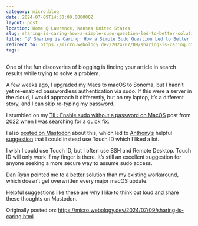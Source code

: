 ```yaml
---
category: micro.blog
date: 2024-07-09T14:30:00.000000Z
layout: post
location: Home @ Lawrence, Kansas United States
slug: sharing-is-caring-how-a-simple-sudo-question-led-to-better-solutions
title: "🔓 Sharing is Caring: How a Simple Sudo Question Led to Better Solutions"
redirect_to: https://micro.webology.dev/2024/07/09/sharing-is-caring.html
tags: 
---
```


One of the fun discoveries of blogging is finding your article in search results while trying to solve a problem.

A few weeks ago, I upgraded my Macs to macOS to Sonoma, but I hadn’t yet re-enabled passwordless authentication via sudo. If this were a server in the cloud, I would approach it differently, but on my laptop, it’s a different story, and I can skip re-typing my password.

I stumbled on my [TIL: Enable sudo without a password on MacOS](https://jefftriplett.com/2022/enable-sudo-without-a-password-on-macos/) post from 2022 when I was searching for a quick fix.

I also [posted on Mastodon](https://mastodon.social/@webology/112752248397936405) about this, which led to [Anthony’s](https://mastodon.social/@anthony@indieweb.social/112752290076010862) helpful [suggestion](https://sixcolors.com/post/2023/08/in-macos-sonoma-touch-id-for-sudo-can-survive-updates/) that I could instead use Touch ID which I liked a lot.

I wish I could use Touch ID, but I often use SSH and Remote Desktop. Touch ID will only work if my finger is there. It’s still an excellent suggestion for anyone seeking a more secure way to assume sudo access.

[Dan Ryan](https://mastodon.social/@d@dryan.com/112753300845939084) pointed me to a [better solution](https://apple.stackexchange.com/questions/398656/sudoers-file-resets-with-every-macos-update/398669#398669) than my existing workaround, which doesn’t get overwritten every major macOS update.

Helpful suggestions like these are why I like to think out loud and share these thoughts on Mastodon.

Originally posted on: https://micro.webology.dev/2024/07/09/sharing-is-caring.html